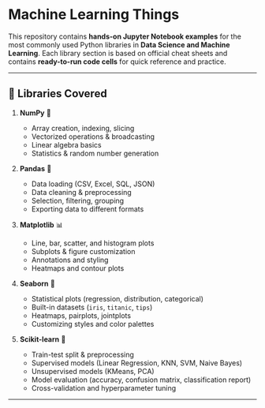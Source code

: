 # Machine Learning Things

This repository contains **hands-on Jupyter Notebook examples** for the most commonly used Python libraries in **Data Science and Machine Learning**. Each library section is based on official cheat sheets and contains **ready-to-run code cells** for quick reference and practice.

---

## 🚀 Libraries Covered

1. **NumPy** 🧮

   * Array creation, indexing, slicing
   * Vectorized operations & broadcasting
   * Linear algebra basics
   * Statistics & random number generation

2. **Pandas** 🐼

   * Data loading (CSV, Excel, SQL, JSON)
   * Data cleaning & preprocessing
   * Selection, filtering, grouping
   * Exporting data to different formats

3. **Matplotlib** 📊

   * Line, bar, scatter, and histogram plots
   * Subplots & figure customization
   * Annotations and styling
   * Heatmaps and contour plots

4. **Seaborn** 🎨

   * Statistical plots (regression, distribution, categorical)
   * Built-in datasets (`iris`, `titanic`, `tips`)
   * Heatmaps, pairplots, jointplots
   * Customizing styles and color palettes

5. **Scikit-learn** 🤖

   * Train-test split & preprocessing
   * Supervised models (Linear Regression, KNN, SVM, Naive Bayes)
   * Unsupervised models (KMeans, PCA)
   * Model evaluation (accuracy, confusion matrix, classification report)
   * Cross-validation and hyperparameter tuning

---
